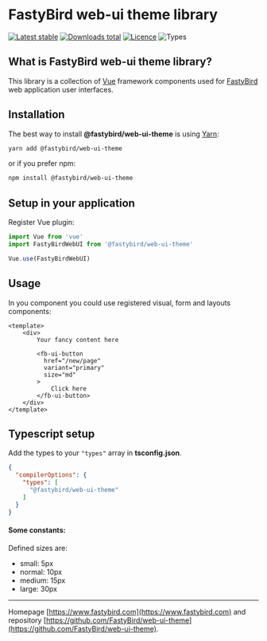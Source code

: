 # FastyBird web-ui theme library

[![Latest stable](https://badgen.net/npm/v/@fastybird/web-ui-theme?cache=300&style=flast-square)](https://www.npmjs.com/package/@fastybird/web-ui-theme)
[![Downloads total](https://badgen.net/npm/dt/@fastybird/web-ui-theme?cache=300&style=flast-square)](https://www.npmjs.com/package/@fastybird/web-ui-theme)
[![Licence](https://badgen.net/npm/license/@fastybird/web-ui-theme?cache=300&style=flast-square)](https://www.npmjs.com/package/@fastybird/web-ui-theme)
![Types](https://badgen.net/npm/types/@fastybird/web-ui-theme?cache=300&style=flast-square)

## What is FastyBird web-ui theme library?

This library is a collection of [Vue](https://vuejs.org) framework components used for [FastyBird](https://www.fastybird.com) web application user interfaces.

## Installation

The best way to install **@fastybird/web-ui-theme** is using [Yarn](https://yarnpkg.com/):

```sh
yarn add @fastybird/web-ui-theme
```

or if you prefer npm:

```sh
npm install @fastybird/web-ui-theme
```

## Setup in your application

Register Vue plugin:

```js
import Vue from 'vue'
import FastyBirdWebUI from '@fastybird/web-ui-theme'

Vue.use(FastyBirdWebUI)
```

## Usage

In you component you could use registered visual, form and layouts components:

```vue
<template>
    <div>
        Your fancy content here

        <fb-ui-button
          href="/new/page"
          variant="primary"
          size="md"
        >
            Click here
        </fb-ui-button>
    </div>
</template>
```

## Typescript setup

Add the types to your `"types"` array in **tsconfig.json**.

```json
{
  "compilerOptions": {
    "types": [
      "@fastybird/web-ui-theme"
    ]
  }
}
```

#### Some constants:

Defined sizes are:

- small: 5px
- normal: 10px
- medium: 15px
- large: 30px

***
Homepage [https://www.fastybird.com](https://www.fastybird.com) and repository [https://github.com/FastyBird/web-ui-theme](https://github.com/FastyBird/web-ui-theme).
